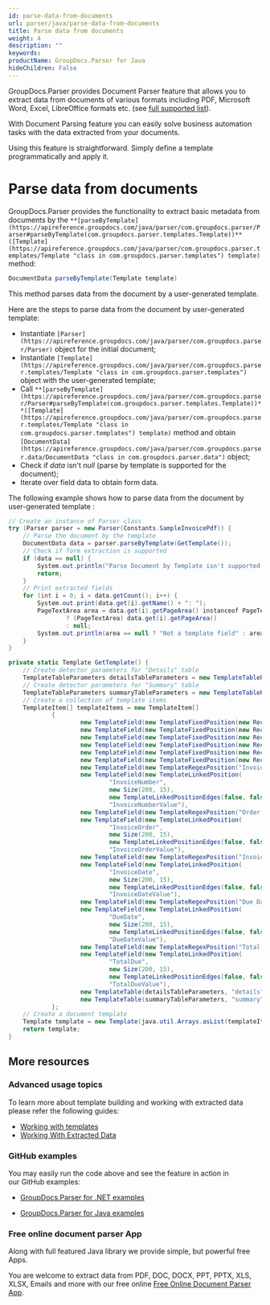 ```yaml
---
id: parse-data-from-documents
url: parser/java/parse-data-from-documents
title: Parse data from documents
weight: 4
description: ""
keywords: 
productName: GroupDocs.Parser for Java
hideChildren: False
---
```

GroupDocs.Parser provides Document Parser feature that allows you to extract data from documents of various formats including PDF, Microsoft Word, Excel, LibreOffice formats etc. (see [full supported list](Parse%2Bdata%2Bfrom%2Bdocuments.html)).

With Document Parsing feature you can easily solve business automation tasks with the data extracted from your documents.

Using this feature is straightforward. Simply define a template programmatically and apply it.

# Parse data from documents

GroupDocs.Parser provides the functionality to extract basic metadata from documents by the `**[parseByTemplate](https://apireference.groupdocs.com/java/parser/com.groupdocs.parser/Parser#parseByTemplate(com.groupdocs.parser.templates.Template))**([Template](https://apireference.groupdocs.com/java/parser/com.groupdocs.parser.templates/Template "class in com.groupdocs.parser.templates") template)` method:

```csharp
DocumentData parseByTemplate(Template template)
```

This method parses data from the document by a user-generated template.

Here are the steps to parse data from the document by user-generated template:

*   Instantiate `[Parser](https://apireference.groupdocs.com/java/parser/com.groupdocs.parser/Parser)` object for the initial document;
*   Instantiate `[Template](https://apireference.groupdocs.com/java/parser/com.groupdocs.parser.templates/Template "class in com.groupdocs.parser.templates")` object with the user-generated template;
*   Call `**[parseByTemplate](https://apireference.groupdocs.com/java/parser/com.groupdocs.parser/Parser#parseByTemplate(com.groupdocs.parser.templates.Template))**([Template](https://apireference.groupdocs.com/java/parser/com.groupdocs.parser.templates/Template "class in com.groupdocs.parser.templates") template)` method and obtain `[DocumentData](https://apireference.groupdocs.com/java/parser/com.groupdocs.parser.data/DocumentData "class in com.groupdocs.parser.data")` object;
*   Check if *data* isn't *null* (parse by template is supported for the document);
*   Iterate over field data to obtain form data.

The following example shows how to parse data from the document by user-generated template :

```csharp
// Create an instance of Parser class
try (Parser parser = new Parser(Constants.SampleInvoicePdf)) {
    // Parse the document by the template
    DocumentData data = parser.parseByTemplate(GetTemplate());
    // Check if form extraction is supported
    if (data == null) {
        System.out.println("Parse Document by Template isn't supported.");
        return;
    }
    // Print extracted fields
    for (int i = 0; i < data.getCount(); i++) {
        System.out.print(data.get(i).getName() + ": ");
        PageTextArea area = data.get(i).getPageArea() instanceof PageTextArea
                ? (PageTextArea) data.get(i).getPageArea()
                : null;
        System.out.println(area == null ? "Not a template field" : area.getText());
    }
}

private static Template GetTemplate() {
    // Create detector parameters for "Details" table
    TemplateTableParameters detailsTableParameters = new TemplateTableParameters(new Rectangle(new Point(35, 320), new Size(530, 55)), null);
    // Create detector parameters for "Summary" table
    TemplateTableParameters summaryTableParameters = new TemplateTableParameters(new Rectangle(new Point(330, 385), new Size(220, 65)), null);
    // Create a collection of template items
    TemplateItem[] templateItems = new TemplateItem[]
            {
                    new TemplateField(new TemplateFixedPosition(new Rectangle(new Point(35, 135), new Size(100, 10))), "FromCompany"),
                    new TemplateField(new TemplateFixedPosition(new Rectangle(new Point(35, 150), new Size(100, 35))), "FromAddress"),
                    new TemplateField(new TemplateFixedPosition(new Rectangle(new Point(35, 190), new Size(150, 2))), "FromEmail"),
                    new TemplateField(new TemplateFixedPosition(new Rectangle(new Point(35, 250), new Size(100, 2))), "ToCompany"),
                    new TemplateField(new TemplateFixedPosition(new Rectangle(new Point(35, 260), new Size(100, 15))), "ToAddress"),
                    new TemplateField(new TemplateFixedPosition(new Rectangle(new Point(35, 290), new Size(150, 2))), "ToEmail"),
                    new TemplateField(new TemplateRegexPosition("Invoice Number"), "InvoiceNumber"),
                    new TemplateField(new TemplateLinkedPosition(
                            "InvoiceNumber",
                            new Size(200, 15),
                            new TemplateLinkedPositionEdges(false, false, true, false)),
                            "InvoiceNumberValue"),
                    new TemplateField(new TemplateRegexPosition("Order Number"), "InvoiceOrder"),
                    new TemplateField(new TemplateLinkedPosition(
                            "InvoiceOrder",
                            new Size(200, 15),
                            new TemplateLinkedPositionEdges(false, false, true, false)),
                            "InvoiceOrderValue"),
                    new TemplateField(new TemplateRegexPosition("Invoice Date"), "InvoiceDate"),
                    new TemplateField(new TemplateLinkedPosition(
                            "InvoiceDate",
                            new Size(200, 15),
                            new TemplateLinkedPositionEdges(false, false, true, false)),
                            "InvoiceDateValue"),
                    new TemplateField(new TemplateRegexPosition("Due Date"), "DueDate"),
                    new TemplateField(new TemplateLinkedPosition(
                            "DueDate",
                            new Size(200, 15),
                            new TemplateLinkedPositionEdges(false, false, true, false)),
                            "DueDateValue"),
                    new TemplateField(new TemplateRegexPosition("Total Due"), "TotalDue"),
                    new TemplateField(new TemplateLinkedPosition(
                            "TotalDue",
                            new Size(200, 15),
                            new TemplateLinkedPositionEdges(false, false, true, false)),
                            "TotalDueValue"),
                    new TemplateTable(detailsTableParameters, "details", null),
                    new TemplateTable(summaryTableParameters, "summary", null)
            };
    // Create a document template
    Template template = new Template(java.util.Arrays.asList(templateItems));
    return template;
}

```

## More resources

### Advanced usage topics

To learn more about template building and working with extracted data please refer the following guides:

*   [Working with templates](Working%2Bwith%2Btemplates.html)
*   [Working With Extracted Data](Working%2Bwith%2Bdata%2Bextracted%2Bby%2Btemplate.html)

### GitHub examples

You may easily run the code above and see the feature in action in our GitHub examples:

*   [GroupDocs.Parser for .NET examples](https://github.com/groupdocs-parser/GroupDocs.Parser-for-.NET)
    
*   [GroupDocs.Parser for Java examples](https://github.com/groupdocs-parser/GroupDocs.Parser-for-Java)
    

### Free online document parser App

Along with full featured Java library we provide simple, but powerful free Apps.

You are welcome to extract data from PDF, DOC, DOCX, PPT, PPTX, XLS, XLSX, Emails and more with our free online [Free Online Document Parser App](https://wiki.lisbon.dynabic.com/pages/viewpage.action?pageId=30050825).
